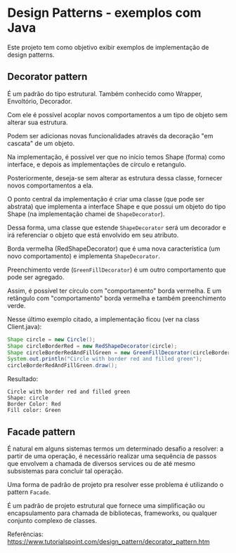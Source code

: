 # Design Patterns - exemplos com Java
Este projeto tem como objetivo exibir exemplos de implementação de design patterns.

## Decorator pattern
É um padrão do tipo estrutural. Também conhecido como Wrapper, Envoltório, Decorador.

Com ele é possível acoplar novos comportamentos a um tipo de objeto sem alterar sua estrutura.

Podem ser adicionas novas funcionalidades através da decoração "em cascata" de um objeto.

Na implementação, é possível ver que no início temos Shape (forma) como interface, e depois as implementações de círculo e retangulo.

Posteriormente, deseja-se sem alterar as estrutura dessa classe, fornecer novos comportamentos a ela.

O ponto central da implementação é criar uma classe (que pode ser abstrata) que implementa a interface Shape e que possui um objeto do tipo Shape (na implementação chamei de `ShapeDecorator`).

Dessa forma, uma classe que estende `ShapeDecorator` será um decorador e irá referenciar o objeto que está envolvido em seu atributo.

Borda vermelha (RedShapeDecorator) que é uma nova característica (um novo comportamento) e implementa `ShapeDecorator`.

Preenchimento verde (`GreenFillDecorator`) é um outro comportamento que pode ser agregado.

Assim, é possível ter círculo com "comportamento" borda vermelha. E um retângulo com "comportamento" borda vermelha e também preenchimento verde.

Nesse último exemplo citado, a implementação ficou (ver na class Client.java):

```java
Shape circle = new Circle();
Shape circleBorderRed = new RedShapeDecorator(circle);
Shape circleBorderRedAndFillGreen = new GreenFillDecorator(circleBorderRed);
System.out.println("Circle with border red and filled green");
circleBorderRedAndFillGreen.draw();
```

Resultado:
```
Circle with border red and filled green
Shape: circle
Border Color: Red
Fill color: Green
```

## Facade pattern

É natural em alguns sistemas termos um determinado desafio a resolver: a partir de uma operação, é necessário realizar 
uma sequência de passos que envolvem a chamada de diversos services ou de até mesmo subsistemas para concluir tal operação.

Uma forma de padrão de projeto pra resolver esse problema é utilizando o pattern `Facade`.

É um padrão de projeto estrutural que fornece uma simplificação ou encapsulamento para chamada de 
bibliotecas, frameworks, ou qualquer conjunto complexo de classes.


Referências:
https://www.tutorialspoint.com/design_pattern/decorator_pattern.htm
